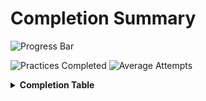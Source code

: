 # Completion Summary <br>
![Progress Bar](https://progress-bar.dev/20/?title=completion&width=400)

![Practices Completed](https://img.shields.io/badge/practices_completed-1%2F5-blue)
![Average Attempts](https://img.shields.io/badge/average_attempts-1.00-green)

<details><summary><b>Completion Table</b></summary><br>

| Practice Name | Completed | Accepted Attempts |
|---------------|:---------:|-------------------:|
fizz_buzz_strategy_pattern | ❌ |  |
fizz_buzz_outside_in | ❌ |  |
fizz_buzz_inside_out | ❌ |  |
fizz_buzz_builder_pattern | ❌ |  |
bowling_outside_in | ✔ | 2024-03-19-19-26 [🔗](https://github.com/yakampe/deliberate-practice/blob/main/data/history/bowling_outside_in/2024-03-19-19-26.md)<br> |

</details>
